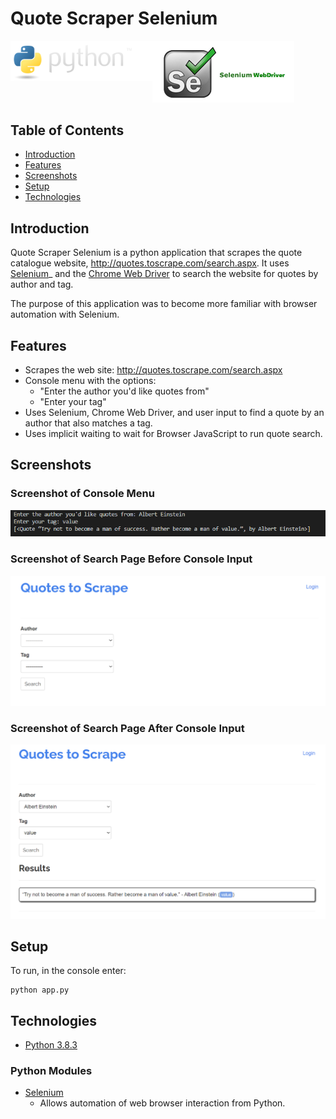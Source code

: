 # Quote Scraper Selenium

<img src="./images/logos/python.PNG" alt="Python programming language logo." width="45%" align="left" >
<img src="./images/logos/selenium_web_driver.jfif" alt="Selenium Web Driver logo." width="45%" >

## Table of Contents
- [Introduction](#introduction)
- [Features](#features)
- [Screenshots](#screenshots)
- [Setup](#setup)
- [Technologies](#technologies)

## Introduction
Quote Scraper Selenium is a python application that scrapes the quote catalogue website, http://quotes.toscrape.com/search.aspx. It uses [Selenium](https://selenium-python.readthedocs.io)_ and the [Chrome Web Driver](https://chromedriver.chromium.org/downloads) to search the website for quotes by author and tag.

The purpose of this application was to become more familiar with browser automation with Selenium.

## Features
- Scrapes the web site: http://quotes.toscrape.com/search.aspx
- Console menu with the options:
    - "Enter the author you'd like quotes from"
    - "Enter your tag"
- Uses Selenium, Chrome Web Driver, and user input to find a quote by an author that also matches a tag.
- Uses implicit waiting to wait for Browser JavaScript to run quote search.

## Screenshots
### Screenshot of Console Menu
<img src="./images/screenshots/console_menu.PNG" alt="A screenshot of the console menu of the application being used.">

### Screenshot of Search Page Before Console Input
<img src="./images/screenshots/webpage_before.PNG" alt="A screenshot of the search page before entering input into the console menu.">

### Screenshot of Search Page After Console Input
<img src="./images/screenshots/webpage_after.PNG" alt="A screenshot of the search page before entering input into the console menu.">

## Setup
To run, in the console enter:
```
python app.py
```

## Technologies
- [Python 3.8.3](https://www.python.org/downloads/release/python-383/)
### Python Modules
- [Selenium](https://pypi.org/project/selenium/)
    - Allows automation of web browser interaction from Python.
